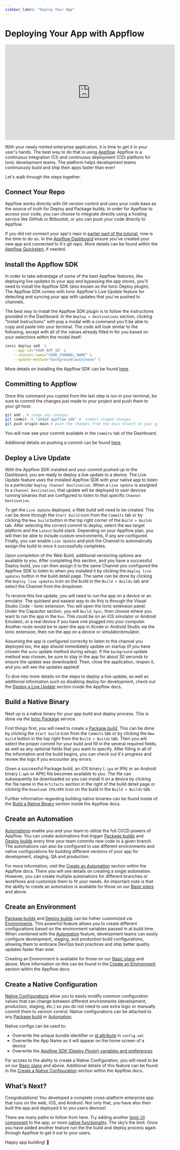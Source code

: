```yaml
---
sidebar_label: "Deploy Your App"
---
```


# Deploying Your App with Appflow

<iframe
  src="https://www.loom.com/embed/17b7e3480c4f4f49947ba2325a017f58"
  frameborder="0"
  allowfullscreen
  width="560"
  height="315"
></iframe>

With your newly minted enterprise application, it is time to get it in your user's hands. The best way to do that is using [Appflow](https://ionic.io/appflow). Appflow is a continuous integration (CI) and continuous deployment (CD) platform for Ionic development teams. The platform helps development teams continuously build and ship their apps faster than ever!

Let's walk through the steps together.

## Connect Your Repo

Appflow works directly with Git version control and uses your code base as the source of truth for Deploy and Package builds. In order for Appflow to access your code, you can choose to integrate directly using a hosting service like GitHub or Bitbucket, or you can push your code directly to Appflow.

If you did not connect your app's repo in [earlier part of the tutorial](/docs/enterprise-key#import-your-app), now is the time to do so. In the [Appflow Dashboard](https://dashboard.ionicframework.com) ensure you've created your new app and connected to it's git repo. More details can be found within the [Appflow Quickstart](https://ionic.io/docs/appflow/quickstart/connect), if needed.

## Install the Appflow SDK

In order to take advantage of some of the best Appflow features, like deploying live updates to your app and bypassing the app stores, you'll need to install the Appflow SDK (also known as the Ionic Deploy plugin). The Appflow SDK comes with Ionic Appflow's Live Update feature for detecting and syncing your app with updates that you've pushed to channels.

The best way to install the Appflow SDK plugin is to follow the instructions provided in the Dashboard. In the `Deploy > Destinations` section, clicking "Install Instructions" with pop a modal with a command you'll be able to copy and paste into your terminal. The code will look similar to the following, except with all of the values already filled in for you based on your selections within the modal itself:

```bash
ionic deploy add  \
    --app-id="YOUR_APP_ID" \
    --channel-name="YOUR_CHANNEL_NAME" \
    --update-method="background|auto|none" \
```

More details on installing the Appflow SDK can be found [here](https://ionic.io/docs/appflow/quickstart/installation).

## Committing to Appflow

Once this command you copied from the last step is run in your terminal, be sure to commit the changes just made to your project and push them to your git host:

```bash
git add . # stage any changes
git commit -m "added appflow sdk" #  commit staged changes
git push origin main # push the changes from the main branch to your git host
```

You will now see your commit available in the `Commits` tab of the Dashboard.

Additional details on pushing a commit can be found [here](https://ionic.io/docs/appflow/quickstart/push).

## Deploy a Live Update

With the Appflow SDK installed and your commit pushed up to the Dashboard, you are ready to deploy a live update to a device. The Live Update feature uses the installed Appflow SDK with your native app to listen to a particular `Deploy Channel Destination`. When a `Live Update` is assigned to a `Channel Destination`, that update will be deployed to user devices running binaries that are configured to listen to that specific `Channel Destination`.

To get the `Live Update` deployed, a Web build will need to be created. This can be done through the `Start build` icon from the `Commits` tab or by clicking the `New build` button in the top right corner of the `Build > Builds` tab. After selecting the correct commit to deploy, select the `Web` target platform and the `Latest` build stack. Depending on your Appflow plan, you will then be able to include custom environments, if any are configured. Finally, you can enable `Live Update` and pick the Channel to automatically assign the build to once it successfully completes.

Upon completion of the Web Build, additional versioning options are available to you. After completing this section, and you have a successful Deploy build, you can then assign it to the same Channel you configured the Appflow SDK to listen to when you installed it by clicking the `Deploy live updates` button in the build detail page. The same can be done by clicking the `Deploy live updates` icon on the build in the `Build > Builds` tab and select the Channel from the dropdown.

To receive this live update, you will need to run the app on a device or an emulator. The quickest and easiest way to do this is through the Visual Studio Code - Ionic extension. You will open the Ionic extension panel. Under the Capacitor section, you will `Build`, `Sync`, then choose where you want to run the app in the `Run`. This could be on an iOS simulator or Android Emulator, or a real device if you have one plugged into your computer. Another route would be to open the app in Xcode or Android Studio via the Ionic extension, then run the app on a device or simulator/emulator.

Assuming the app is configured correctly to listen to the channel you deployed too, the app should immediately update on startup (if you have chosen the `auto` update method during setup). If the `background` update method was chosen, be sure to stay in the app for about 30 seconds to ensure the update was downloaded. Then, close the application, reopen it, and you will see the updates applied!

To dive into more details on the steps to deploy a live update, as well as additional information such as disabling deploy for development, check out the [Deploy a Live Update](https://ionic.io/docs/appflow/quickstart/deploy) section inside the Appflow docs.

## Build a Native Binary

Next up is a native binary for your app build and deploy process. This is done via the [Ionic Package](https://ionic.io/docs/appflow/package/intro) service.

First things first, you will need to create a [Package build](https://ionic.io/docs/appflow/package/builds). This can be done by clicking the `Start build` icon from the `Commits` tab or by clicking the `New build` button in the top right from the `Build > Builds` tab. Then you will select the proper commit for your build and fill in the several required fields, as well as any optional fields that you want to specify. After filling in all of the information and the build begins, you can check out it's progress and review the logs if you encounter any errors.

Given a successful Package build, an iOS binary (`.ipa` or IPA) or an Android binary (`.apk` or APK) file becomes available to you. The file can subsequently be downloaded so you can install it on a device by clicking the file name in the `Artifacts` section in the right of the build detail page or clicking the `Download IPA/APK` icon on the build in the `Build > Builds` tab.

Further information regarding building native binaries can be found inside of the [Build a Native Binary](https://ionic.io/docs/appflow/quickstart/package) section inside the Appflow docs.

## Create an Automation

[Automations](https://ionic.io/docs/appflow/automation/intro) enable you and your team to utilize the full CI/CD powers of Appflow. You can create automations that trigger [Package builds](https://ionic.io/docs/appflow/package/builds) and [Deploy builds](https://ionic.io/docs/appflow/deploy/builds) every time your team commits new code to a given branch. The automations can also be configured to use different environments and native configurations for building different versions of your app for development, staging, QA and production.

For more information, visit the [Create an Automation](https://ionic.io/docs/appflow/quickstart/automation) section within the Appflow docs. There you will see details on creating a single automation. However, you can create multiple automations for different branches or workflows and customize them to fit your needs. An important note is that the ability to create an automation is available for those on our [Basic plans](https://ionic.io/pricing) and above.

## Create an Environment

[Package builds](https://ionic.io/docs/appflow/package/builds) and [Deploy builds](https://ionic.io/docs/appflow/deploy/builds) can be futher customized via [Environments](https://ionic.io/docs/appflow/automation/environments). This powerful feature allows you to create different configurations based on the environment variables passed in at build time. When combined with the [Automation](https://ionic.io/docs/appflow/automation/intro) feature, development teams can easily configure development, staging, and production build configurations, allowing them to embrace DevOps best practices and ship better quality updates faster than ever.

Creating an Environment is available for those on our [Basic plans](https://ionic.io/pricing) and above. More information on this can be found in the [Create an Environment](https://ionic.io/docs/appflow/quickstart/environment) section within the Appflow docs.

## Create a Native Configuration

[Native Configurations](https://ionic.io/docs/appflow/package/native-configs) allow you to easily modify common configuration values that can change between different environments (development, production, staging, etc.) so you do not need to use extra logic or manually commit them to version control. Native configurations can be attached to any [Package build](https://ionic.io/docs/appflow/package/intro) or [Automation](https://ionic.io/docs/appflow/automation/intro).

Native configs can be used to:

- Overwrite the unique bundle identifier or [id attribute](https://cordova.apache.org/docs/en/latest/config_ref/#widget) in `config.xml`
- Overwrite the App Name as it will appear on the home screen of a device
- Overwrite the [Appflow SDK (Deploy Plugin) variables and preferences](https://ionic.io/docs/appflow/deploy/api#plugin-variables)

For access to the ability to create a Native Configuration, you will need to be on our [Basic plans](https://ionic.io/pricing) and above. Additional details of this feature can be found in the [Create a Native Configuration](https://ionic.io/docs/appflow/quickstart/native-config) section within the Appflow docs.

## What’s Next?

Congratulations! You developed a complete cross-platform enterprise app that runs on the web, iOS, and Android. Not only that, you have also then built the app and deployed it to you users devices!

There are many paths to follow from here. Try adding another [Ionic UI component](https://ionicframework.com/docs/components) to the app, or more [native functionality](https://capacitor.ionicframework.com/docs/apis). The sky’s the limit. Once you have added another feature run the the build and deploy process again through Appflow to get it out to your users.

Happy app building! 💙
